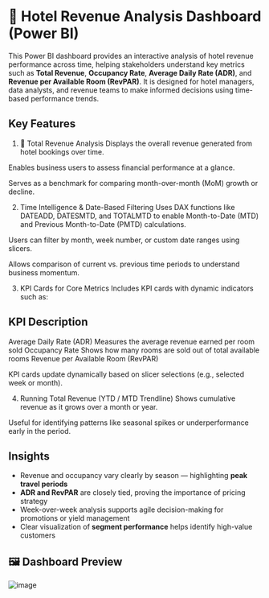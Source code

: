# 🏨 Hotel Revenue Analysis Dashboard (Power BI)

This Power BI dashboard provides an interactive analysis of hotel revenue performance across time, helping stakeholders understand key metrics such as **Total Revenue**, **Occupancy Rate**, **Average Daily Rate (ADR)**, and **Revenue per Available Room (RevPAR)**. It is designed for hotel managers, data analysts, and revenue teams to make informed decisions using time-based performance trends.

 ##  Key Features 
1. 🧾 Total Revenue Analysis
Displays the overall revenue generated from hotel bookings over time.

Enables business users to assess financial performance at a glance.

Serves as a benchmark for comparing month-over-month (MoM) growth or decline.

2. Time Intelligence & Date-Based Filtering
Uses DAX functions like DATEADD, DATESMTD, and TOTALMTD to enable Month-to-Date (MTD) and Previous Month-to-Date (PMTD) calculations.

Users can filter by month, week number, or custom date ranges using slicers.

Allows comparison of current vs. previous time periods to understand business momentum.

3. KPI Cards for Core Metrics
Includes KPI cards with dynamic indicators such as:

## KPI	Description
Average Daily Rate (ADR)	Measures the average revenue earned per room sold
Occupancy Rate	Shows how many rooms are sold out of total available rooms
Revenue per Available Room (RevPAR)

KPI cards update dynamically based on slicer selections (e.g., selected week or month).

4.  Running Total Revenue (YTD / MTD Trendline)
Shows cumulative revenue as it grows over a month or year.

Useful for identifying patterns like seasonal spikes or underperformance early in the period.

##  Insights

- Revenue and occupancy vary clearly by season — highlighting **peak travel periods**
- **ADR and RevPAR** are closely tied, proving the importance of pricing strategy
- Week-over-week analysis supports agile decision-making for promotions or yield management
- Clear visualization of **segment performance** helps identify high-value customers

## 🖼️ Dashboard Preview  
![image](https://github.com/user-attachments/assets/5c7c2f78-5728-4e87-9b9e-64e6a61dfa3a)

